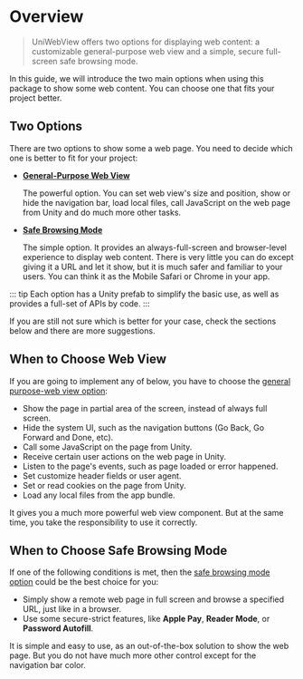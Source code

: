 # Overview

> UniWebView offers two options for displaying web content: a customizable general-purpose web view and a simple, secure full-screen safe browsing mode.

In this guide, we will introduce the two main options when using this package to show some web content. You can choose one that fits your project better.

## Two Options

There are two options to show some a web page. You need to decide which one is better to fit for your project:

- [**General-Purpose Web View**](using-prefab.md)

  The powerful option. You can set web view's size and position, show or hide the navigation bar, load local files, call JavaScript on the web page from Unity and do much more other tasks.

- [**Safe Browsing Mode**](safe-browsing.md)

  The simple option. It provides an always-full-screen and browser-level experience to display web content. There is very little you can do except giving it a URL and let it show, but it is much safer and familiar to your users. You can think it as the Mobile Safari or Chrome in your app.

::: tip
Each option has a Unity prefab to simplify the basic use, as well as provides a full-set of APIs by code.
:::

If you are still not sure which is better for your case, check the sections below and there are more suggestions.

## When to Choose Web View

If you are going to implement any of below, you have to choose the [general purpose-web view option](using-prefab.md):

- Show the page in partial area of the screen, instead of always full screen.
- Hide the system UI, such as the navigation buttons (Go Back, Go Forward and Done, etc).
- Call some JavaScript on the page from Unity.
- Receive certain user actions on the web page in Unity.
- Listen to the page's events, such as page loaded or error happened.
- Set customize header fields or user agent.
- Set or read cookies on the page from Unity.
- Load any local files from the app bundle.

It gives you a much more powerful web view component. But at the same time, you take the responsibility to use it correctly.

## When to Choose Safe Browsing Mode

If one of the following conditions is met, then the [safe browsing mode option](safe-browsing.md) could be the best choice for you:

- Simply show a remote web page in full screen and browse a specified URL, just like in a browser.
- Use some secure-strict features, like **Apple Pay**, **Reader Mode**, or **Password Autofill**.

It is simple and easy to use, as an out-of-the-box solution to show the web page. But you do not have much more other control except for the navigation bar color.
